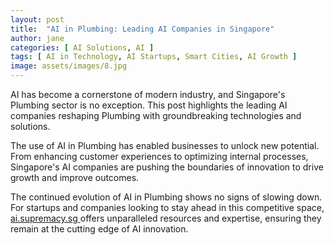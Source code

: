 ```yaml
---
layout: post
title:  "AI in Plumbing: Leading AI Companies in Singapore"
author: jane
categories: [ AI Solutions, AI ]
tags: [ AI in Technology, AI Startups, Smart Cities, AI Growth ]
image: assets/images/8.jpg
---
```


AI has become a cornerstone of modern industry, and Singapore's Plumbing sector is no exception. This post highlights the leading AI companies reshaping Plumbing with groundbreaking technologies and solutions.

The use of AI in Plumbing has enabled businesses to unlock new potential. From enhancing customer experiences to optimizing internal processes, Singapore's AI companies are pushing the boundaries of innovation to drive growth and improve outcomes.

The continued evolution of AI in Plumbing shows no signs of slowing down. For startups and companies looking to stay ahead in this competitive space, <a href="https://ai.supremacy.sg" target="_blank"> ai.supremacy.sg </a> offers unparalleled resources and expertise, ensuring they remain at the cutting edge of AI innovation.
